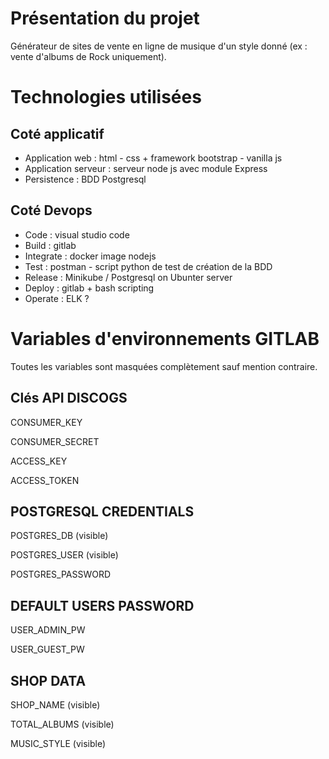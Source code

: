 # Présentation du projet

Générateur de sites de vente en ligne de musique d'un style donné (ex : vente d'albums de Rock uniquement).

# Technologies utilisées

## Coté applicatif

* Application web : html - css + framework bootstrap - vanilla js
* Application serveur : serveur node js avec module Express
* Persistence : BDD Postgresql

## Coté Devops

* Code : visual studio code
* Build : gitlab
* Integrate : docker image nodejs
* Test : postman - script python de test de création de la BDD
* Release : Minikube / Postgresql on Ubunter server
* Deploy : gitlab + bash scripting
* Operate : ELK ?

# Variables d'environnements GITLAB

Toutes les variables sont masquées complètement sauf mention contraire.

## Clés API DISCOGS

CONSUMER_KEY

CONSUMER_SECRET

ACCESS_KEY

ACCESS_TOKEN

## POSTGRESQL CREDENTIALS

POSTGRES_DB (visible)

POSTGRES_USER (visible)

POSTGRES_PASSWORD

## DEFAULT USERS PASSWORD 

USER_ADMIN_PW

USER_GUEST_PW

## SHOP DATA

SHOP_NAME (visible)

TOTAL_ALBUMS (visible)

MUSIC_STYLE (visible)




